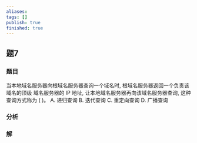 ```yaml
---
aliases: 
tags: []
publish: true
finished: true
---
```

## 题7
### 题目
当本地域名服务器向根域名服务器查询一个域名时, 根域名服务器返回一个负责该域名的顶级 域名服务器的 IP 地址, 让本地域名服务器再向该域名服务器查询, 这种查询方式称为 ( )。
A. 递归查询 B. 迭代查询 C. 重定向查询 D. 广播查询
### 分析

### 解
